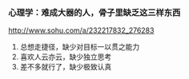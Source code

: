 ### 心理学：难成大器的人，骨子里缺乏这三样东西
http://www.sohu.com/a/232217832_276283
1. 总想走捷径，缺少对目标一以贯之能力
2. 喜欢人云亦云，缺少独立思考
3. 差不多就行了，缺少极致认真